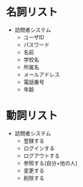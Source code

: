 # 名詞リスト
- 訪問者システム
    - ユーザID
    - パスワード
    - 名前
    - 学校名
    - 所属名
    - メールアドレス
    - 電話番号
    - 年齢

# 動詞リスト
- 訪問者システム
    - 登録する
    - ログインする
    - ログアウトする
    - 参照する(自分+他の人)
    - 変更する
    - 削除する